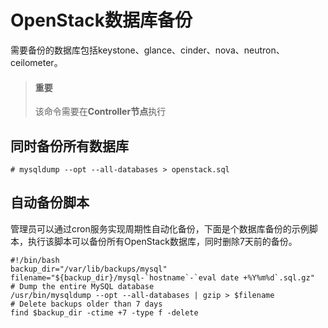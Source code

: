 # OpenStack数据库备份

需要备份的数据库包括keystone、glance、cinder、nova、neutron、ceilometer。

> #### 重要
> 该命令需要在**Controller节点**执行

## 同时备份所有数据库

```
# mysqldump --opt --all-databases > openstack.sql
```

## 自动备份脚本

管理员可以通过cron服务实现周期性自动化备份，下面是个数据库备份的示例脚本，执行该脚本可以备份所有OpenStack数据库，同时删除7天前的备份。

```
#!/bin/bash
backup_dir="/var/lib/backups/mysql"
filename="${backup_dir}/mysql-`hostname`-`eval date +%Y%m%d`.sql.gz"
# Dump the entire MySQL database
/usr/bin/mysqldump --opt --all-databases | gzip > $filename
# Delete backups older than 7 days
find $backup_dir -ctime +7 -type f -delete
```
